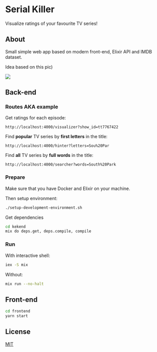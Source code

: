 # Serial Killer

Visualize ratings of your favourite TV series!

## About

Small simple web app based on modern front-end, Elixir API and IMDB dataset.

Idea based on this pic)

![](https://i.pinimg.com/originals/94/e9/59/94e9594246e51e8f6190a7dbdb38dec3.png)

## Back-end

### Routes AKA example

Get ratings for each episode:
```
http://localhost:4000/visualizer?show_id=tt7767422
```

Find **popular** TV series by **first letters** in the title:
```
http://localhost:4000/hinter?letters=Sou%20Par
```

Find **all** TV series by **full words** in the title:
```
http://localhost:4000/searcher?words=South%20Park
```

### Prepare

Make sure that you have Docker and Elixir on your machine.

Then setup environment:
```sh
./setup-development-environment.sh
```

Get dependencies
```sh
cd kekend
mix do deps.get, deps.compile, compile
```

### Run

With interactive shell:
```sh
iex -S mix
```

Without:

```sh
mix run --no-halt
```

## Front-end

```sh
cd frontend
yarn start
```

## License
[MIT](https://github.com/IgorPolyakov/serial_killer/blob/master/LICENSE)
